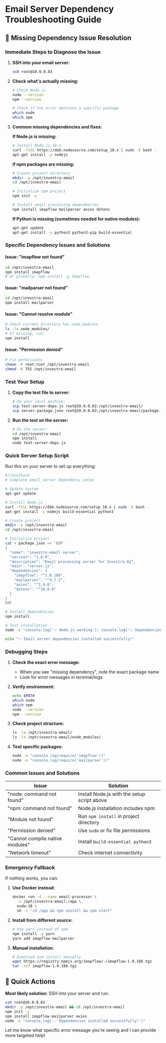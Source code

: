 # Email Server Dependency Troubleshooting Guide

## 🚨 Missing Dependency Issue Resolution

### Immediate Steps to Diagnose the Issue

1. **SSH into your email server:**
   ```bash
   ssh root@10.0.0.83
   ```

2. **Check what's actually missing:**
   ```bash
   # Check Node.js
   node --version
   npm --version
   
   # Check if the error mentions a specific package
   which node
   which npm
   ```

3. **Common missing dependencies and fixes:**

   **If Node.js is missing:**
   ```bash
   # Install Node.js 18.x
   curl -fsSL https://deb.nodesource.com/setup_18.x | sudo -E bash -
   apt-get install -y nodejs
   ```

   **If npm packages are missing:**
   ```bash
   # Create project directory
   mkdir -p /opt/investra-email
   cd /opt/investra-email
   
   # Initialize npm project
   npm init -y
   
   # Install email processing dependencies
   npm install imapflow mailparser axios dotenv
   ```

   **If Python is missing (sometimes needed for native modules):**
   ```bash
   apt-get update
   apt-get install -y python3 python3-pip build-essential
   ```

### Specific Dependency Issues and Solutions

#### Issue: "imapflow not found"
```bash
cd /opt/investra-email
npm install imapflow
# Or globally: npm install -g imapflow
```

#### Issue: "mailparser not found"
```bash
cd /opt/investra-email
npm install mailparser
```

#### Issue: "Cannot resolve module"
```bash
# Check current directory has node_modules
ls -la node_modules/
# If missing, run:
npm install
```

#### Issue: "Permission denied"
```bash
# Fix permissions
chown -R root:root /opt/investra-email
chmod -R 755 /opt/investra-email
```

### Test Your Setup

1. **Copy the test file to server:**
   ```bash
   # On your local machine:
   scp test-server-deps.js root@10.0.0.83:/opt/investra-email/
   scp server-package.json root@10.0.0.83:/opt/investra-email/package.json
   ```

2. **Run the test on the server:**
   ```bash
   # On the server:
   cd /opt/investra-email
   npm install
   node test-server-deps.js
   ```

### Quick Server Setup Script

Run this on your server to set up everything:

```bash
#!/bin/bash
# Complete email server dependency setup

# Update system
apt-get update

# Install Node.js
curl -fsSL https://deb.nodesource.com/setup_18.x | sudo -E bash -
apt-get install -y nodejs build-essential python3

# Create project
mkdir -p /opt/investra-email
cd /opt/investra-email

# Initialize project
cat > package.json << 'EOF'
{
  "name": "investra-email-server",
  "version": "1.0.0",
  "description": "Email processing server for Investra AI",
  "main": "server.js",
  "dependencies": {
    "imapflow": "^1.0.188",
    "mailparser": "^3.7.3",
    "axios": "^1.9.0",
    "dotenv": "^16.0.0"
  }
}
EOF

# Install dependencies
npm install

# Test installation
node -e "console.log('✅ Node.js working'); console.log('✅ Dependencies:', Object.keys(require('./package.json').dependencies).join(', '))"

echo "✅ Email server dependencies installed successfully!"
```

### Debugging Steps

1. **Check the exact error message:**
   - When you see "missing dependency", note the exact package name
   - Look for error messages in terminal/logs

2. **Verify environment:**
   ```bash
   echo $PATH
   which node
   which npm
   node --version
   npm --version
   ```

3. **Check project structure:**
   ```bash
   ls -la /opt/investra-email/
   ls -la /opt/investra-email/node_modules/
   ```

4. **Test specific packages:**
   ```bash
   node -e "console.log(require('imapflow'))"
   node -e "console.log(require('mailparser'))"
   ```

### Common Issues and Solutions

| Issue | Solution |
|-------|----------|
| "node: command not found" | Install Node.js with the setup script above |
| "npm: command not found" | Node.js installation includes npm |
| "Module not found" | Run `npm install` in project directory |
| "Permission denied" | Use `sudo` or fix file permissions |
| "Cannot compile native modules" | Install `build-essential python3` |
| "Network timeout" | Check internet connectivity |

### Emergency Fallback

If nothing works, you can:

1. **Use Docker instead:**
   ```bash
   docker run -d --name email-processor \
     -v /opt/investra-email:/app \
     node:18 \
     sh -c "cd /app && npm install && npm start"
   ```

2. **Install from different source:**
   ```bash
   # Use yarn instead of npm
   npm install -g yarn
   yarn add imapflow mailparser
   ```

3. **Manual installation:**
   ```bash
   # Download and install manually
   wget https://registry.npmjs.org/imapflow/-/imapflow-1.0.188.tgz
   tar -xzf imapflow-1.0.188.tgz
   ```

## 🎯 Quick Actions

**Most likely solution:** SSH into your server and run:
```bash
ssh root@10.0.0.83
mkdir -p /opt/investra-email && cd /opt/investra-email
npm init -y
npm install imapflow mailparser axios
node -e "console.log('✅ Dependencies installed successfully!')"
```

Let me know what specific error message you're seeing and I can provide more targeted help!
